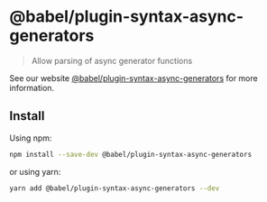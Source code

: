 # @babel/plugin-syntax-async-generators

> Allow parsing of async generator functions

See our
website [@babel/plugin-syntax-async-generators](https://babeljs.io/docs/en/next/babel-plugin-syntax-async-generators.html)
for more information.

## Install

Using npm:

```sh
npm install --save-dev @babel/plugin-syntax-async-generators
```

or using yarn:

```sh
yarn add @babel/plugin-syntax-async-generators --dev
```
